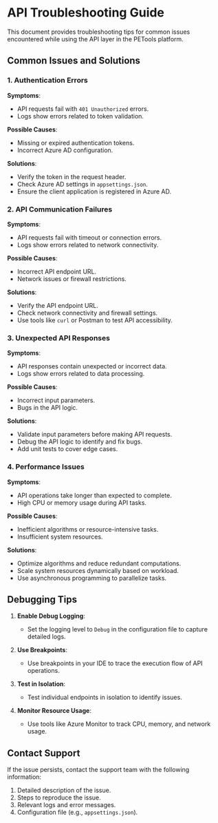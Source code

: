 # API Troubleshooting Guide

This document provides troubleshooting tips for common issues encountered while using the API layer in the PETools platform.

## Common Issues and Solutions

### 1. Authentication Errors

**Symptoms**:
- API requests fail with `401 Unauthorized` errors.
- Logs show errors related to token validation.

**Possible Causes**:
- Missing or expired authentication tokens.
- Incorrect Azure AD configuration.

**Solutions**:
- Verify the token in the request header.
- Check Azure AD settings in `appsettings.json`.
- Ensure the client application is registered in Azure AD.

### 2. API Communication Failures

**Symptoms**:
- API requests fail with timeout or connection errors.
- Logs show errors related to network connectivity.

**Possible Causes**:
- Incorrect API endpoint URL.
- Network issues or firewall restrictions.

**Solutions**:
- Verify the API endpoint URL.
- Check network connectivity and firewall settings.
- Use tools like `curl` or Postman to test API accessibility.

### 3. Unexpected API Responses

**Symptoms**:
- API responses contain unexpected or incorrect data.
- Logs show errors related to data processing.

**Possible Causes**:
- Incorrect input parameters.
- Bugs in the API logic.

**Solutions**:
- Validate input parameters before making API requests.
- Debug the API logic to identify and fix bugs.
- Add unit tests to cover edge cases.

### 4. Performance Issues

**Symptoms**:
- API operations take longer than expected to complete.
- High CPU or memory usage during API tasks.

**Possible Causes**:
- Inefficient algorithms or resource-intensive tasks.
- Insufficient system resources.

**Solutions**:
- Optimize algorithms and reduce redundant computations.
- Scale system resources dynamically based on workload.
- Use asynchronous programming to parallelize tasks.

## Debugging Tips

1. **Enable Debug Logging**:
   - Set the logging level to `Debug` in the configuration file to capture detailed logs.

2. **Use Breakpoints**:
   - Use breakpoints in your IDE to trace the execution flow of API operations.

3. **Test in Isolation**:
   - Test individual endpoints in isolation to identify issues.

4. **Monitor Resource Usage**:
   - Use tools like Azure Monitor to track CPU, memory, and network usage.

## Contact Support

If the issue persists, contact the support team with the following information:

1. Detailed description of the issue.
2. Steps to reproduce the issue.
3. Relevant logs and error messages.
4. Configuration file (e.g., `appsettings.json`).
